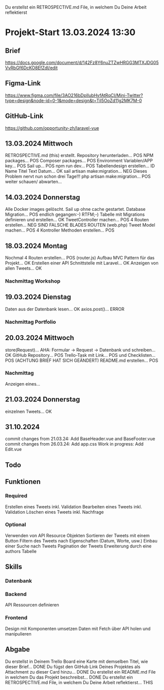 Du erstellst ein RETROSPECTIVE.md File, in welchem Du Deine Arbeit reflektierst
# Projekt-Start 13.03.2024 13:30
## Brief
https://docs.google.com/document/d/142Fz8Y6nuZTZwHRGG3MTXJDG05VvRbGf6DcKO8EfZdI/edit

## Figma-Link
https://www.figma.com/file/3AO216bDpIIubHvfAtRqCI/Mini-Twitter?type=design&node-id=0-1&mode=design&t=TiI5OoZd11g2MK7M-0

## GitHub-Link
https://github.com/opportunity-zh/laravel-vue

## 13.03.2024 Mittwoch
RETROSPECTIVE.md (this) erstellt. 
Repository herunterladen... POS
NPM packages... POS
Composer packages... POS
Environment Variablen/APP key... POS
Sail up... POS npm run dev... POS
Tabellendesign erstellen... ID Name Titel Text Datum... OK
sail artisan make:migration... NEG  Dieses Problem nervt nun schon drei Tage!!!
php artisan make:migration... POS   weiter schauen/ abwarten...

## 14.03.2024 Donnerstag
Alle Docker images gelöscht. 
Sail up ohne cache gestartet. 
Database Migration... POS             endlich gegangen:-) RTFM;-)
Tabelle mit Migrations definieren und erstellen... OK
TweetController machen... POS
4 Routen erstellen... NEG             SIND FALSCHE BLADES ROUTEN (web.php)
Tweet Model machen... POS
4 Kontroller Methoden erstellen... POS

## 18.03.2024 Montag
Nochmal 4 Routen erstellen... POS     (router.js)
Aufbau MVC Pattern für das Projekt... OK
Erstellen einer API Schnittstelle mit Laravel... OK
Anzeigen von allen Tweets... OK
### Nachmittag Workshop

## 19.03.2024 Dienstag
Daten aus der Datenbank lesen... OK
axios.post()... ERROR
### Nachmittag Portfolio

## 20.03.2024 Mittwoch
store(Request)... AHA: Formular -> Request -> Datenbank
und schreiben... OK
GitHub Repository... POS
Trello-Task mit Link... POS und Checklisten... POS (ACHTUNG BRIEF HAT SICH GEÄNDERT)
README.md erstellen... POS
### Nachmittag
Anzeigen eines... 

## 21.03.2024 Donnerstag
einzelnen Tweets... OK

## 31.10.2024
commit changes from 21.03.24:
Add BaseHeader.vue and BaseFooter.vue
commit changes from 26.03.24:
Add app.css
Work in progress:
Add Edit.vue

## Todo
## Funktionen
### Required
Erstellen eines Tweets inkl. Validation
Bearbeiten eines Tweets inkl. Validation
Löschen eines Tweets inkl. Nachfrage

### Optional
Verwenden von API Resource Objekten
Sortieren der Tweets mit einem Button
Filtern des Tweets nach Eigenschaften (Datum, Worte, usw.)
Einbau einer Suche nach Tweets
Pagination der Tweets
Erweiterung durch eine authors Tabelle


## Skills
### Datenbank

### Backend
API Ressourcen definieren

### Frontend
Design mit Komponenten umsetzen
Daten mit Fetch über API holen und manipulieren

## Abgabe
Du erstellst in Deinem Trello Board eine Karte mit demselben Titel, wie dieser Brief... DONE
Du fügst den GitHub Link Deines Projektes als Attachment zu dieser Card hinzu... DONE
Du erstellst ein README.md File in welchem Du das Projekt beschreibst... DONE
Du erstellst ein RETROSPECTIVE.md File, in welchem Du Deine Arbeit reflektierst... THIS
